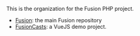 This is the organization for the Fusion PHP project. 

- [Fusion](https://github.com/fusion-php/fusion): the main Fusion repository
- [FusionCasts](https://github.com/fusion-php/fusioncasts): a VueJS demo project.